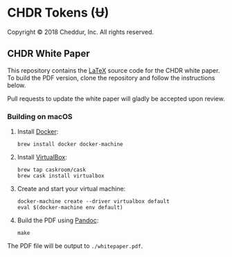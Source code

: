 # CHDR Tokens (Ʉ)

Copyright © 2018 Cheddur, Inc.  All rights reserved.

## CHDR White Paper

This repository contains the [LaTeX](https://www.latex-project.org/)
source code for the CHDR white paper. To build the PDF version, clone the
repository and follow the instructions below.

Pull requests to update the white paper will gladly be accepted upon review.

### Building on macOS

1. Install [Docker](https://www.docker.com/):

    ```
    brew install docker docker-machine
    ```

2. Install [VirtualBox](https://www.virtualbox.org/):

    ```
    brew tap caskroom/cask
    brew cask install virtualbox
    ```

3. Create and start your virtual machine:

    ```
    docker-machine create --driver virtualbox default
    eval $(docker-machine env default)
    ```

4. Build the PDF using [Pandoc](https://pandoc.org/):

    ```
    make
    ```

The PDF file will be output to `./whitepaper.pdf`.

